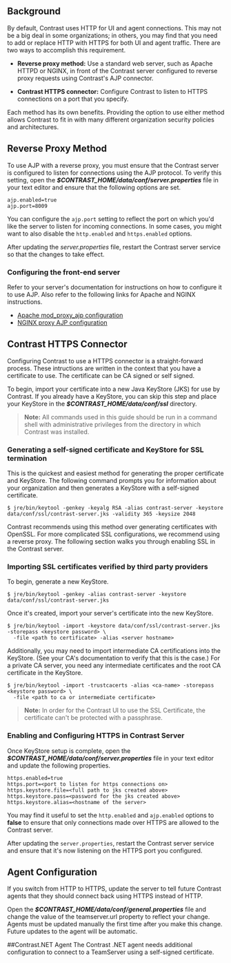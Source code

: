 <!--
title: "Configuring TeamServer for HTTPS"
description: "Guidelines for configure HTTPS for TeamServer"
tags: "configuration SSL EOP administration proxy"
-->

## Background
By default, Contrast uses HTTP for UI and agent connections. This may not be a big deal in some organizations; in others, you may find that you need to add or replace HTTP with HTTPS for both UI and agent traffic. There are two ways to accomplish this requirement.

* **Reverse proxy method:** Use a standard web server, such as Apache HTTPD or NGINX, in front of the Contrast server configured to reverse proxy requests using Contrast's AJP connector. 

* **Contrast HTTPS connector:** Configure Contrast to listen to HTTPS connections on a port that you specify.

Each method has its own benefits. Providing the option to use either method allows Contrast to fit in with many different organization security policies and architectures. 

## Reverse Proxy Method
To use AJP with a reverse proxy, you must ensure that the Contrast server is configured to listen for connections using the AJP protocol. To verify this setting, open the ***$CONTRAST_HOME/data/conf/server.properties*** file in your text editor and ensure that the following options are set.

````
ajp.enabled=true
ajp.port=8009
````
You can configure the ```ajp.port``` setting to reflect the port on which you'd like the server to listen for incoming connections. In some cases, you might want to also disable the ```http.enabled``` and ```https.enabled``` options.

After updating the *server.properties* file, restart the Contrast server service so that the changes to take effect. 

### Configuring the front-end server
Refer to your server's documentation for instructions on how to configure it to use AJP. Also refer to the following links for Apache and NGINX instructions. 

* [Apache mod_proxy_ajp configuration](http://httpd.apache.org/docs/2.2/mod/mod_proxy_ajp.html)
* [NGINX proxy AJP configuration](http://webapp.org.ua/sysadmin/setting-up-nginx-ssl-reverse-proxy-for-tomcat/)

## Contrast HTTPS Connector
Configuring Contrast to use a HTTPS connector is a straight-forward process. These intructions are written in the context that you have a certificate to use. The certificate can be CA signed or self signed. 

To begin, import your certificate into a new Java KeyStore (JKS) for use by Contrast. If you already have a KeyStore, you can skip this step and place your KeyStore in the ***$CONTRAST_HOME/data/conf/ssl*** directory.

> **Note:** All commands used in this guide should be run in a command shell with administrative privileges from the directory in which Contrast was installed.

### Generating a self-signed certificate and KeyStore for SSL termination 
This is the quickest and easiest method for generating the proper certificate and KeyStore. The following command prompts you for information about your organization and then generates a KeyStore with a self-signed certificate. 

````
$ jre/bin/keytool -genkey -keyalg RSA -alias contrast-server -keystore data/conf/ssl/contrast-server.jks -validity 365 -keysize 2048
````

Contrast recommends using this method over generating certificates with OpenSSL. For more complicated SSL configurations, we recommend using a reverse proxy. The following section walks you through enabling SSL in the Contrast server. 

### Importing SSL certificates verified by third party providers
To begin, generate a new KeyStore.
````
$ jre/bin/keytool -genkey -alias contrast-server -keystore data/conf/ssl/contrast-server.jks
````
Once it's created, import your server's certificate into the new KeyStore.
````
$ jre/bin/keytool -import -keystore data/conf/ssl/contrast-server.jks -storepass <keystore password> \
  -file <path to certificate> -alias <server hostname>
````
Additionally, you may need to import intermediate CA certifications into the KeyStore. (See your CA's documentation to verify that this is the case.) For a private CA server, you need any intermediate certificates and the root CA certificate in the KeyStore.
````
$ jre/bin/keytool -import -trustcacerts -alias <ca-name> -storepass <keystore password> \
  -file <path to ca or intermediate certificate>
````

> **Note:** In order for the Contrast UI to use the SSL Certificate, the certificate can't be protected with a passphrase.

### Enabling and Configuring HTTPS in Contrast Server
Once KeyStore setup is complete, open the ***$CONTRAST_HOME/data/conf/server.properties*** file in your text editor and update the following properties.

````
https.enabled=true
https.port=<port to listen for https connections on>
https.keystore.file=<full path to jks created above>
https.keystore.pass=<password for the jks created above>
https.keystore.alias=<hostname of the server>
````

You may find it useful to set the ```http.enabled``` and ```ajp.enabled``` options to **false** to ensure that only connections made over HTTPS are allowed to the Contrast server.

After updating the ```server.properties```, restart the Contrast server service and ensure that it's now listening on the HTTPS port you configured.

## Agent Configuration
If you switch from HTTP to HTTPS, update the server to tell future Contrast agents that they should connect back using HTTPS instead of HTTP.

Open the ***$CONTRAST_HOME/data/conf/general.properties*** file and change the value of the teamserver.url property to reflect your change. Agents must be updated manually the first time after you make this change. Future updates to the agent will be automatic.

##Contrast.NET Agent
The Contrast .NET agent needs additional configuration to connect to a TeamServer using a self-signed certificate.
